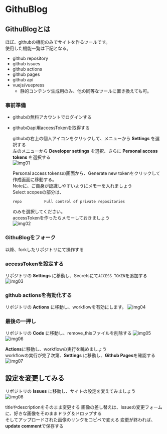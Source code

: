 # GithuBlog

## GithuBlogとは
ほぼ、githubの機能のみでサイトを作るツールです。  
使用した機能一覧は下記となる。  
* github repository  
* github issues  
* github actions  
* github pages
* github api  
* vuejs/vuepress  
    * 静的コンテンツ生成用のみ、他の同等なツールに置き換えても可。

### 事前準備

* githubの無料アカウントでログインする

* githubのapi用accessTokenを取得する

    githubの右上の個人アイコンをクリックして、メニューから **Settings** を選択する  
    左のメニューから **Developer settings** を選択、さらに **Personal access tokens** を選択する  
![img01](https://raw.githubusercontent.com/kobedigitallabo/githublog/master/documents/img_01.png)

    Personal access tokensの画面から、Generate new tokenをクリックして作成画面に移動する。  
    Noteに、ご自身が認識しやすいようにメモーを入れましょう  
    Select scopesの部分は、  
    ``` 
    repo          Full control of private repositories  
    ```
    のみを選択してください。  
    accessTokenを作ったらメモーしておきましょう  
![img02](https://raw.githubusercontent.com/kobedigitallabo/githublog/master/documents/img_02.png)

### GithuBlogをフォーク
以降、forkしたリポジトリにて操作する

### accessTokenを設定する
リポジトリの **Settings** に移動し、Secretsにて```ACCESS_TOKEN```を追加する
![img03](https://raw.githubusercontent.com/kobedigitallabo/githublog/master/documents/img_03.png)

### github actionsを有効化する
リポジトリの **Actions** に移動し、workflowを有効にします。
![img04](https://raw.githubusercontent.com/kobedigitallabo/githublog/master/documents/img_04.png)

### 最後の一押し
リポジトリの **Code** に移動し、remove_thisファイルを削除する
![img05](https://raw.githubusercontent.com/kobedigitallabo/githublog/master/documents/img_05.png)
![img06](https://raw.githubusercontent.com/kobedigitallabo/githublog/master/documents/img_06.png)


**Actions**に移動し、workflowの実行を眺めましょう  
workflowの実行が完了次第、**Settings** に移動し、**Github Pages**を確認する
![img07](https://raw.githubusercontent.com/kobedigitallabo/githublog/master/documents/img_07.png)

## 設定を変更してみる
リポジトリの **Issues** に移動し、サイトの設定を変えてみましょう  
![img08](https://raw.githubusercontent.com/kobedigitallabo/githublog/master/documents/img_08.png)

titleやdescriptionをそのまま変更する
画像の差し替えは、Issueの変更フォームに、好きな画像をそのままドラグ＆ドロップする  
そしてアップロードされた画像のリンクをコピペで変える
変更が終われば、**update comment**で保存する  
